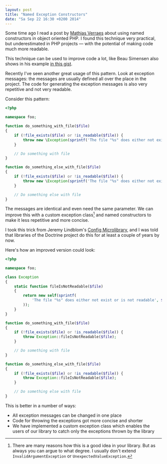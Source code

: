 ```yaml
---
layout: post
title: "Named Exception Constructors"
date: "Sa Sep 22 16:30 +0200 2014"
---
```

Some time ago I read a post by [Mathias Verraes](http://verraes.net) about using
named constructors in object oriented PHP. I found this technique very
practical, but underestimated in PHP projects — with the potential of making code much more
readable.

[named constructors]: http://verraes.net/2014/06/named-constructors-in-php/

This technique can be used to improve code a lot, like Beau Simensen
also shows in his example [in this gist](https://gist.github.com/simensen/67139c0521c5495a799c).

Recently I've seen another great usage of this pattern. Look at exception
messages: the messages are usually defined all over the place in the project. The code
for generating the exception messages is also very repetitive and not very
readable.

Consider this pattern:

```php
<?php

namespace foo;

function do_something_with_file($file)
{
    if (!file_exists($file) or !is_readable($file)) {
        throw new \Exception(sprintf('The file "%s" does either not exist or is not readable', $file));
    }

    // Do something with file
}

function do_something_else_with_file($file)
{
    if (!file_exists($file) or !is_readable($file)) {
        throw new \Exception(sprintf('The file "%s" does either not exist or is not readable', $file));
    }

    // Do something else with file
}
```

The messages are identical and even need the same parameter. We can improve this
with a custom exception class[^customexceptionclass] and named constructors to
make it less repetitive and more concise.

I took this trick from Jeremy Lindblom's [Config Microlibrary][config], and I was told
that libraries of the Doctrine project do this for at least a couple of years by now.

Here's how an improved version could look:

```php
<?php

namespace foo;

class Exception
{
    static function fileIsNotReadable($file)
    {
        return new self(sprintf(
            'The file "%s" does either not exist or is not readable', $file
        ));
    }
}

function do_something_with_file($file)
{
    if (!file_exists($file) or !is_readable($file)) {
        throw Exception::fileIsNotReadable($file);
    }

    // Do something with file
}

function do_something_else_with_file($file)
{
    if (!file_exists($file) or !is_readable($file)) {
        throw Exception::fileIsNotReadable($file);
    }

    // Do something else with file
}
```

This is better in a number of ways:

* All exception messages can be changed in one place
* Code for throwing the exceptions got more concise and shorter
* We have implemented a custom exception class which enables the users of our library to catch
  only the exceptions thrown by the library

[config]: https://github.com/jeremeamia/microlib-config/blob/master/config.php#L238
[^customexceptionclass]: There are many reasons how this is a good idea in your
    library. But
    as always you can argue to what degree. I usually don't extend
    `InvalidArgumentException` or `UnexpectedValueException`.
[^assertions]: To make it even more concise for our simple use case, check out
    Benjamin Eberlei's [assert library](https://github.com/beberlei/assert).
